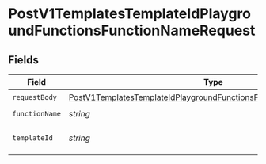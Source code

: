 # PostV1TemplatesTemplateIdPlaygroundFunctionsFunctionNameRequest


## Fields

| Field                                                                                                                                                                 | Type                                                                                                                                                                  | Required                                                                                                                                                              | Description                                                                                                                                                           |
| --------------------------------------------------------------------------------------------------------------------------------------------------------------------- | --------------------------------------------------------------------------------------------------------------------------------------------------------------------- | --------------------------------------------------------------------------------------------------------------------------------------------------------------------- | --------------------------------------------------------------------------------------------------------------------------------------------------------------------- |
| `requestBody`                                                                                                                                                         | [PostV1TemplatesTemplateIdPlaygroundFunctionsFunctionNameRequestBody](../../models/operations/postv1templatestemplateidplaygroundfunctionsfunctionnamerequestbody.md) | :heavy_check_mark:                                                                                                                                                    | N/A                                                                                                                                                                   |
| `functionName`                                                                                                                                                        | *string*                                                                                                                                                              | :heavy_check_mark:                                                                                                                                                    | N/A                                                                                                                                                                   |
| `templateId`                                                                                                                                                          | *string*                                                                                                                                                              | :heavy_check_mark:                                                                                                                                                    | The ID of the template.                                                                                                                                               |